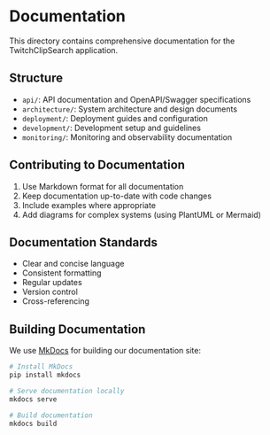 # Documentation

This directory contains comprehensive documentation for the TwitchClipSearch application.

## Structure

- `api/`: API documentation and OpenAPI/Swagger specifications
- `architecture/`: System architecture and design documents
- `deployment/`: Deployment guides and configuration
- `development/`: Development setup and guidelines
- `monitoring/`: Monitoring and observability documentation

## Contributing to Documentation

1. Use Markdown format for all documentation
2. Keep documentation up-to-date with code changes
3. Include examples where appropriate
4. Add diagrams for complex systems (using PlantUML or Mermaid)

## Documentation Standards

- Clear and concise language
- Consistent formatting
- Regular updates
- Version control
- Cross-referencing

## Building Documentation

We use [MkDocs](https://www.mkdocs.org/) for building our documentation site:

```bash
# Install MkDocs
pip install mkdocs

# Serve documentation locally
mkdocs serve

# Build documentation
mkdocs build
```